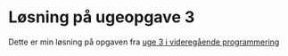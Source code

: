 # Løsning på ugeopgave 3
Dette er min løsning på opgaven fra [uge 3 i videregående programmering](https://kaspercphbusiness.github.io/advprog/Lektion03-treesAndMaps/lektion03.html)
